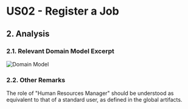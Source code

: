 # US02 - Register a Job

## 2. Analysis

### 2.1. Relevant Domain Model Excerpt 

![Domain Model](svg/us02-domain-model-Domain_Model___US02.svg)

### 2.2. Other Remarks

The role of "Human Resources Manager" should be understood as equivalent to that of a standard user, as defined in the global artifacts.